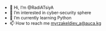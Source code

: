 - 👋 Hi, I’m @RadiATsiyA
- 👀 I’m interested in cyber-security sphere
- 🌱 I’m currently learning Python 
- 📫 How to reach me myrzakeldiev_a@auca.kg

<!---
RadiATsiyA/RadiATsiyA is a ✨ special ✨ repository because its `README.md` (this file) appears on your GitHub profile.
You can click the Preview link to take a look at your changes.
--->
